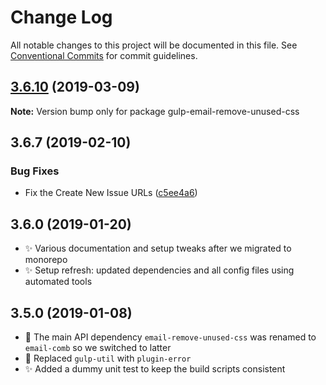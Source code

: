 # Change Log

All notable changes to this project will be documented in this file.
See [Conventional Commits](https://conventionalcommits.org) for commit guidelines.

## [3.6.10](https://gitlab.com/codsen/codsen/compare/gulp-email-remove-unused-css@3.6.9...gulp-email-remove-unused-css@3.6.10) (2019-03-09)

**Note:** Version bump only for package gulp-email-remove-unused-css





## 3.6.7 (2019-02-10)

### Bug Fixes

- Fix the Create New Issue URLs ([c5ee4a6](https://gitlab.com/codsen/codsen/commit/c5ee4a6))

## 3.6.0 (2019-01-20)

- ✨ Various documentation and setup tweaks after we migrated to monorepo
- ✨ Setup refresh: updated dependencies and all config files using automated tools

## 3.5.0 (2019-01-08)

- 🔧 The main API dependency `email-remove-unused-css` was renamed to `email-comb` so we switched to latter
- 🔧 Replaced `gulp-util` with `plugin-error`
- ✨ Added a dummy unit test to keep the build scripts consistent
